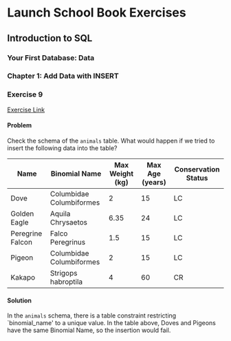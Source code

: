 # Launch School Book Exercises

## Introduction to SQL

### Your First Database: Data

### Chapter 1: Add Data with INSERT

### Exercise 9

[Exercise Link](https://launchschool.com/books/sql/read/add_data#exercises)

#### Problem

Check the schema of the `animals` table. What would happen if we tried to
insert the following data into the table?

Name             | Binomial Name            | Max Weight (kg) | Max Age (years) | Conservation Status
----             | ----                     | ----            | ----            | ----
Dove             | Columbidae Columbiformes | 2               | 15              | LC
Golden Eagle     | Aquila Chrysaetos        | 6.35            | 24              | LC
Peregrine Falcon | Falco Peregrinus         | 1.5             | 15              | LC
Pigeon           | Columbidae Columbiformes | 2               | 15              | LC
Kakapo           | Strigops habroptila      | 4               | 60              | CR

#### Solution

In the `animals` schema, there is a table constraint restricting `binomial_name'
to a unique value. In the table above, Doves and Pigeons have the same Binomial
Name, so the insertion would fail.
